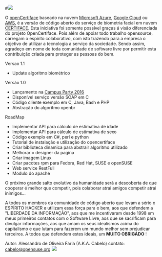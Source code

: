 #![](images/banner.png)

 O [openCertiface](http://opencertiface.com.br) baseado na nuvem [Microsoft Azure](https://azure.microsoft.com/pt-br/), [Google Cloud](https://cloud.google.com/) ou [AWS](https://aws.amazon.com/), é a versão de código aberto do serviço de biometria facial em nuvem [CERTIFACE](https://www.youtube.com/watch?v=iKmaT43kEqM). Esta iniciativa foi somente possível graças á visão diferenciada do projeto OpenCertiface. Pois além de apoiar todo trabalho opensource, carregam o espírito colaborativo, com isto trazendo para a empresa o objetivo de utilizar a tecnologia a serviço da sociedade. Sendo assim, agradeço em nome de toda comunidade de software livre por permitir esta contribuição criada para proteger as pessoas do bem.

Versao 1.1
* Update algoritmo biométrico

Versão 1.0

* Lançamento na [Campus Party 2016](http://campuse.ro/events/campus-party-brasil-2016/talk/biometria-opensource-focada-para-o-desenvolvedor/)
* Disponível serviço versão SOAP em C 
* Código cliente exemplo em C, Java, Bash e PHP
* Abstração do algoritmo openbr

RoadMap
* Implementar API para cálculo de estimativa de idade
* Implementar API para cálculo de estimativa de sexo
* Código exemplo em C#, perl e python
* Tutorial de instalação e utilização do opencertiface
* Criar biblioteca dinamica para abstrair algoritmo utilizado
* Melhorar o designer da pagina
* Criar imagem Linux 
* Criar pacotes rpm para Fedora, Red Hat, SUSE e openSUSE
* Web service RestFull
* Modulo do apache

O próximo grande salto evolutivo da humanidade será a descoberta de que cooperar é melhor que competir, pois colaborar atrai amigos competir atrai inimigos...

A todos os membros da comunidade de código aberto que levam a sério o ESPÍRITO HACKER e utilizam essa força para o bem, aos que defendem a "LIBERDADE DA INFORMAÇÃO", aos que me incentivaram desde 1998 em meus primeiros contatos com o Software Livre, aos que se sacrificam para divulgar informações, aos que amam os seus idealismos acima do capitalismo e que lutam para fazerem um mundo melhor sem prejudicar terceiros. A todos que defendem estes ideais, um **MUITO OBRIGADO** !


Autor: Alessandro de Oliveira Faria (A.K.A. Cabelo) contato: cabelo@opensuse.org
![](images/cabelo-jedi03.png)
